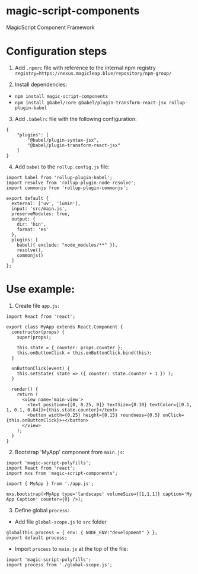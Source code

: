 # magic-script-components
MagicScript Component Framework

# Configuration steps
1. Add `.npmrc` file with reference to the internal npm registry
    `registry=https://nexus.magicleap.blue/repository/npm-group/`

2. Install dependencies:
- `npm install magic-script-components`
- `npm install @babel/core @babel/plugin-transform-react-jsx rollup-plugin-babel`

3. Add `.babelrc` file with the following configuration:
```
{
    "plugins": [
        "@babel/plugin-syntax-jsx",
        "@babel/plugin-transform-react-jsx"
    ]
}
```

4. Add `babel` to the `rollup.config.js` file:
```
import babel from 'rollup-plugin-babel';
import resolve from 'rollup-plugin-node-resolve';
import commonjs from 'rollup-plugin-commonjs';

export default {
  external: ['uv', 'lumin'],
  input: 'src/main.js',
  preserveModules: true,
  output: {
    dir: 'bin',
    format: 'es'
  },
  plugins: [
    babel({ exclude: "node_modules/**" }),
    resolve(),
    commonjs()
  ]
};
```

# Use example:
1. Create file `app.js`:
```
import React from 'react';

export class MyApp extends React.Component {
  constructor(props) {
    super(props);

    this.state = { counter: props.counter };
    this.onButtonClick = this.onButtonClick.bind(this);
  }

  onButtonClick(event) {
    this.setState( state => ({ counter: state.counter + 1 }) );
  }

  render() {
    return (
      <view name='main-view'>
        <text position={[0, 0.25, 0]} textSize={0.10} textColor={[0.1, 1, 0.1, 0.84]}>{this.state.counter}</text>
        <button width={0.25} height={0.15} roundness={0.5} onClick={this.onButtonClick}>+</button>
      </view>
    );
  }
}

```

2. Bootstrap 'MyApp' component from `main.js`:
```
import 'magic-script-polyfills';
import React from 'react';
import mxs from 'magic-script-components';

import { MyApp } from './app.js';

mxs.bootstrap(<MyApp type='landscape' volumeSize={[1,1,1]} caption='My App Caption' counter={0} />);
```

3. Define global `process`:
  - Add file `global-scope.js` to `src` folder
  ```
globalThis.process = { env: { NODE_ENV:"development" } };
export default process;
  ```
  - Import `process` to `main.js` at the top of the file:
  ```
import 'magic-script-polyfills';
import process from './global-scope.js';
  ```